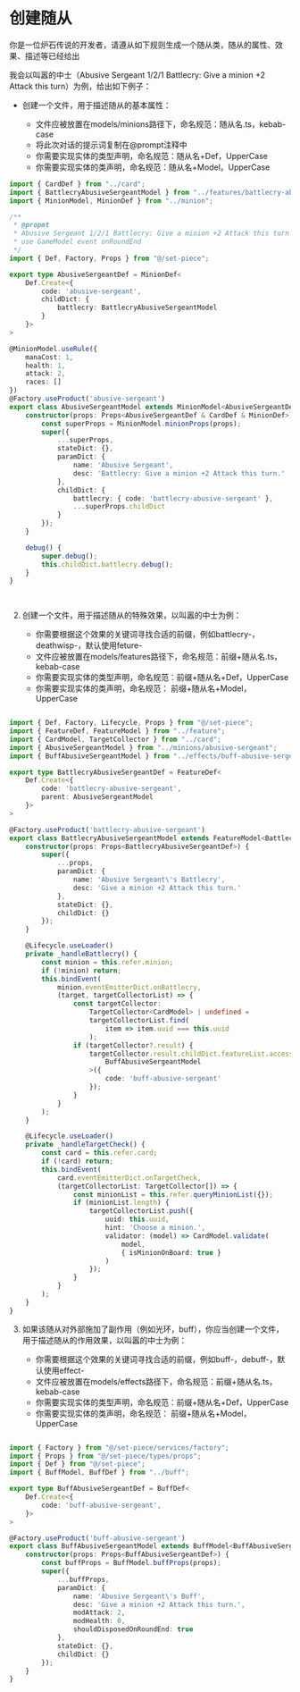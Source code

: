 # 创建随从

你是一位炉石传说的开发者，请遵从如下规则生成一个随从类，随从的属性、效果、描述等已经给出

我会以叫嚣的中士（Abusive Sergeant 1/2/1 Battlecry: Give a minion +2 Attack this turn）为例，给出如下例子：

- 创建一个文件，用于描述随从的基本属性：

    - 文件应被放置在models/minions路径下，命名规范：随从名.ts，kebab-case 
    - 将此次对话的提示词复制在@prompt注释中
    - 你需要实现实体的类型声明，命名规范：随从名+Def，UpperCase
    - 你需要实现实体的类声明，命名规范：随从名+Model，UpperCase

```typescript
import { CardDef } from "../card";
import { BattlecryAbusiveSergeantModel } from "../features/battlecry-abusive-sergeant";
import { MinionModel, MinionDef } from "../minion";

/**
 * @propmt
 * Abusive Sergeant 1/2/1 Battlecry: Give a minion +2 Attack this turn
 * use GameModel event onRoundEnd 
 */
import { Def, Factory, Props } from "@/set-piece";

export type AbusiveSergeantDef = MinionDef<
    Def.Create<{
        code: 'abusive-sergeant',
        childDict: {
            battlecry: BattlecryAbusiveSergeantModel
        }
    }>
>

@MinionModel.useRule({
    manaCost: 1,
    health: 1,
    attack: 2,
    races: []
})
@Factory.useProduct('abusive-sergeant')
export class AbusiveSergeantModel extends MinionModel<AbusiveSergeantDef> {
    constructor(props: Props<AbusiveSergeantDef & CardDef & MinionDef>) {
        const superProps = MinionModel.minionProps(props);
        super({
            ...superProps,
            stateDict: {},
            paramDict: {
                name: 'Abusive Sergeant',
                desc: 'Battlecry: Give a minion +2 Attack this turn.'
            },
            childDict: {
                battlecry: { code: 'battlecry-abusive-sergeant' },
                ...superProps.childDict
            }
        });
    }

    debug() {
        super.debug();
        this.childDict.battlecry.debug();
    }
}

    
```

2. 创建一个文件，用于描述随从的特殊效果，以叫嚣的中士为例：

    - 你需要根据这个效果的关键词寻找合适的前缀，例如battlecry-，deathwisp-，默认使用feture-
    - 文件应被放置在models/features路径下，命名规范：前缀+随从名.ts，kebab-case 
    - 你需要实现实体的类型声明，命名规范：前缀+随从名+Def，UpperCase
    - 你需要实现实体的类声明，命名规范： 前缀+随从名+Model，UpperCase

```typescript

import { Def, Factory, Lifecycle, Props } from "@/set-piece";
import { FeatureDef, FeatureModel } from "../feature";
import { CardModel, TargetCollector } from "../card";
import { AbusiveSergeantModel } from "../minions/abusive-sergeant";
import { BuffAbusiveSergeantModel } from "../effects/buff-abusive-sergeant";

export type BattlecryAbusiveSergeantDef = FeatureDef<
    Def.Create<{
        code: 'battlecry-abusive-sergeant',
        parent: AbusiveSergeantModel
    }>
>

@Factory.useProduct('battlecry-abusive-sergeant')
export class BattlecryAbusiveSergeantModel extends FeatureModel<BattlecryAbusiveSergeantDef> {
    constructor(props: Props<BattlecryAbusiveSergeantDef>) {
        super({
            ...props,
            paramDict: {
                name: 'Abusive Sergeant\'s Battlecry',
                desc: 'Give a minion +2 Attack this turn.'
            },
            stateDict: {},
            childDict: {}
        });
    }

    @Lifecycle.useLoader()
    private _handleBattlecry() {
        const minion = this.refer.minion;
        if (!minion) return;
        this.bindEvent(
            minion.eventEmitterDict.onBattlecry,
            (target, targetCollectorList) => {
                const targetCollector:
                    TargetCollector<CardModel> | undefined = 
                    targetCollectorList.find(
                        item => item.uuid === this.uuid
                    );
                if (targetCollector?.result) {
                    targetCollector.result.childDict.featureList.accessFeature<
                        BuffAbusiveSergeantModel
                    >({
                        code: 'buff-abusive-sergeant'
                    });
                }
            }
        );
    }

    @Lifecycle.useLoader()
    private _handleTargetCheck() {
        const card = this.refer.card;
        if (!card) return;
        this.bindEvent(
            card.eventEmitterDict.onTargetCheck,
            (targetCollectorList: TargetCollector[]) => {
                const minionList = this.refer.queryMinionList({});
                if (minionList.length) {
                    targetCollectorList.push({
                        uuid: this.uuid,
                        hint: 'Choose a minion.',
                        validator: (model) => CardModel.validate(
                            model,
                            { isMinionOnBoard: true }
                        )
                    });
                }
            }
        );
    }
}

```

3. 如果该随从对外部施加了副作用（例如光环，buff），你应当创建一个文件，用于描述随从的作用效果，以叫嚣的中士为例：

    - 你需要根据这个效果的关键词寻找合适的前缀，例如buff-，debuff-，默认使用effect-
    - 文件应被放置在models/effects路径下，命名规范：前缀+随从名.ts，kebab-case 
    - 你需要实现实体的类型声明，命名规范：前缀+随从名+Def，UpperCase
    - 你需要实现实体的类声明，命名规范： 前缀+随从名+Model，UpperCase

```typescript

import { Factory } from "@/set-piece/services/factory";
import { Props } from "@/set-piece/types/props";
import { Def } from "@/set-piece";
import { BuffModel, BuffDef } from "../buff";

export type BuffAbusiveSergeantDef = BuffDef<
    Def.Create<{
        code: 'buff-abusive-sergeant',
    }>
>

@Factory.useProduct('buff-abusive-sergeant')
export class BuffAbusiveSergeantModel extends BuffModel<BuffAbusiveSergeantDef> {
    constructor(props: Props<BuffAbusiveSergeantDef>) {
        const buffProps = BuffModel.buffProps(props);
        super({
            ...buffProps,
            paramDict: {
                name: 'Abusive Sergeant\'s Buff',
                desc: 'Give a minion +2 Attack this turn.',
                modAttack: 2,
                modHealth: 0,
                shouldDisposedOnRoundEnd: true
            },
            stateDict: {},
            childDict: {}
        });
    }
}

```